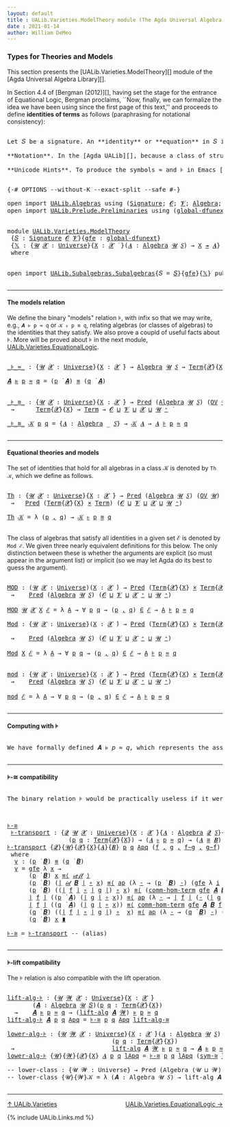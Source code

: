 ```yaml
---
layout: default
title : UALib.Varieties.ModelTheory module (The Agda Universal Algebra Library)
date : 2021-01-14
author: William DeMeo
---
```


### <a id="types-for-theories-and-models">Types for Theories and Models</a>

This section presents the [UALib.Varieties.ModelTheory][] module of the [Agda Universal Algebra Library][].

In Section 4.4 of [Bergman (2012)][], having set the stage for the entrance of Equational Logic, Bergman proclaims,  ``Now, finally, we can formalize the idea we have been using since the first page of this text,'' and proceeds to define **identities of terms** as follows (paraphrasing for notational consistency):

<pre class="Agda">

Let <a class="Bound">𝑆</a> be a signature. An **identity** or **equation** in <a class="Bound">𝑆</a> is an ordered pair of terms, written <a class="Bound">𝑝</a> <a class="Function">≈</a> <a class="Bound">𝑞</a>, from the term algebra <a class="Function">𝑻</a> <a class="Bound">X</a>. If <a class="Bound">𝑨</a> is an <a class="Bound">𝑆</a>-algebra we say that <a class="Bound">𝑨 \textbf{satisfies} <a class="Bound">𝑝 <a class="Function">≈ <a class="Bound">𝑞 if <a class="Bound">𝑝</a> <a class="Function">̇</a> <a class="Bound">𝑨</a> <a class="Datatype">≡</a> <a class="Bound">𝑞</a> <a class="Function">̇</a> <a class="Bound">𝑨</a>. In this situation, we write <a class="Bound">𝑨</a> <a class="Function">⊧</a> <a class="Bound">𝑝</a> <a class="Function">≈</a> <a class="Bound">𝑞</a> and say that <a class="Bound">𝑨</a> **models** the identity <a class="Bound">𝑝</a> <a class="Function">≈</a> <a class="Bound">q</a>. If <a class="Bound">𝒦</a> is a class of algebras, all of the same signature, we write <a class="Bound">𝒦</a> <a class="Function">⊧</a> <a class="Bound">p</a> <a class="Function">≈</a> <a class="Bound">q</a> if, for every <a class="Bound">𝑨</a> <a class="Function">∈</a> <a class="Bound">𝒦</a>, <a class="Bound">𝑨</a> <a class="Function">⊧</a> <a class="Bound">𝑝</a><a class="Function">≈</a> <a class="Bound">𝑞</a>.

**Notation**. In the [Agda UALib][], because a class of structures has a different type than a single structure, we must use a slightly different syntax to avoid overloading the relations <a class="Function">⊧ and <a class="Function">≈. As a reasonable alternative to what we would normally express informally as 𝒦 <a class="Function">⊧ <a class="Bound">𝑝</a> <a class="Function">≈</a> <a class="Bound">𝑞</a>, we have settled on <a class="Bound">𝒦</a> <a class="Function">⊧</a> <a class="Bound">p</a> <a class="Function">≋</a> <a class="Bound">q</a> to denote this relation.  To reiterate, if <a class="Bound">𝒦</a> is a class of <a class="Bound">𝑆</a>-algebras, we write <a class="Bound">𝒦</a> <a class="Function">⊧</a> <a class="Bound">𝑝</a> <a class="Function">≋</a> <a class="Bound">𝑞</a> if every <a class="Bound">𝑨</a> <a class="Function">∈</a> <a class="Bound">𝒦</a> satisfies <a class="Bound">𝑨</a> <a class="Function">⊧</a> <a class="Bound">𝑝</a> <a class="Function">≈</a> <a class="Bound">𝑞</a>.

**Unicode Hints**. To produce the symbols <a class="Function">≈</a> and <a class="Function">⊧</a> in Emacs [agda2-mode][], type `\~~` and `\models (resp.). The symbol <a class="Function">≋</a> is produced in Emacs with `\~~~`.
</pre>

<!--

In his treatment of Birhoff's HSP theorem, Cliff Bergman (at the start of Section 4.4 of [Bergman (2012)][]) proclaims, "Now, finally, we can formalize the idea we have been using since the first page of this text." He then proceeds to define **identities of terms** as follows (paraphrasing for notational consistency):

  Let 𝑆 be a signature. An **identity** or **equation** in 𝑆 is an ordered pair of terms, written 𝑝 ≈ 𝑞, from the
  term algebra `𝑻 X`. If 𝑨 is an 𝑆-algebra we say that 𝑨 **satisfies** 𝑝 ≈ 𝑞 if `𝑝 ̇ 𝑨  ≡  𝑞 ̇ 𝑨`. In this
  situation, we write `𝑨 ⊧ 𝑝 ≈ 𝑞` and say that 𝑨 **models** the identity `𝑝 ≈ q`.

If 𝒦 is a class of structures, all of the same signature, it is standard to write `𝒦 ⊧ p ≈ q` just in case all structures in the class 𝒦 model the identity p ≈ q. However, because a class of structures has a different type than a single structure, we will need to use a different notation, and we settle for `𝒦 ⊧ p ≋ q` to denote this concept.

Thus, if 𝒦 is a class of 𝑆-algebras, we write `𝒦 ⊧ 𝑝 ≋ 𝑞` if for every `𝑨 ∈ 𝒦` we have `𝑨 ⊧ 𝑝 ≈ 𝑞`.

 Finally, if ℰ is a set of equations, we write 𝒦 ⊧ ℰ if every member of 𝒦 satisfies every member of ℰ.

In this module we formalize these notions by defining types that represent them. Before we attempt to do that, however, let us say a bit more precisely what the definition of `𝑨 ⊧ 𝑝 ≈ 𝑞` entails. When we write `𝑨 ⊧ 𝑝 ≈ 𝑞` and say that the identity `p ≈ q` is satisfied in 𝑨, we mean that for each assignment function `𝒂 : X → ∣ 𝑨 ∣`, assigning values in the domain of 𝑨 to the variable symbols in `X`, we have `(𝑝 ̇ 𝑨) 𝒂 ≡ (𝑞 ̇ 𝑨) 𝒂`.

**Notation**. To produce the symbols ≈ and ⊧ in Emacs `agda2-mode`, type `\~~` and `\models` (resp.). As mentioned, to denote "𝒦 models 𝑝 ≈ 𝑞" we will use 𝒦 ⊧ 𝑝 ≋ 𝑞 instead of the more standard 𝒦 ⊧ 𝑝 ≈ 𝑞 because we distinguish it from 𝑨 ⊧ 𝑝 ≈ 𝑞 in our Agda implementation. The symbol ≋ is produced in Emacs `agda2-mode` with `\~~~`. -->

<pre class="Agda">

<a id="5209" class="Symbol">{-#</a> <a id="5213" class="Keyword">OPTIONS</a> <a id="5221" class="Pragma">--without-K</a> <a id="5233" class="Pragma">--exact-split</a> <a id="5247" class="Pragma">--safe</a> <a id="5254" class="Symbol">#-}</a>

<a id="5259" class="Keyword">open</a> <a id="5264" class="Keyword">import</a> <a id="5271" href="UALib.Algebras.html" class="Module">UALib.Algebras</a> <a id="5286" class="Keyword">using</a> <a id="5292" class="Symbol">(</a><a id="5293" href="UALib.Algebras.Signatures.html#1452" class="Function">Signature</a><a id="5302" class="Symbol">;</a> <a id="5304" href="universes.html#613" class="Generalizable">𝓞</a><a id="5305" class="Symbol">;</a> <a id="5307" href="universes.html#617" class="Generalizable">𝓥</a><a id="5308" class="Symbol">;</a> <a id="5310" href="UALib.Algebras.Algebras.html#811" class="Function">Algebra</a><a id="5317" class="Symbol">;</a> <a id="5319" href="UALib.Algebras.Algebras.html#3925" class="Function Operator">_↠_</a><a id="5322" class="Symbol">)</a>
<a id="5324" class="Keyword">open</a> <a id="5329" class="Keyword">import</a> <a id="5336" href="UALib.Prelude.Preliminaries.html" class="Module">UALib.Prelude.Preliminaries</a> <a id="5364" class="Keyword">using</a> <a id="5370" class="Symbol">(</a><a id="5371" href="MGS-Subsingleton-Theorems.html#3468" class="Function">global-dfunext</a><a id="5385" class="Symbol">;</a> <a id="5387" href="universes.html#551" class="Postulate">Universe</a><a id="5395" class="Symbol">;</a> <a id="5397" href="universes.html#758" class="Function Operator">_̇</a><a id="5399" class="Symbol">)</a>


<a id="5403" class="Keyword">module</a> <a id="5410" href="UALib.Varieties.ModelTheory.html" class="Module">UALib.Varieties.ModelTheory</a>
 <a id="5439" class="Symbol">{</a><a id="5440" href="UALib.Varieties.ModelTheory.html#5440" class="Bound">𝑆</a> <a id="5442" class="Symbol">:</a> <a id="5444" href="UALib.Algebras.Signatures.html#1452" class="Function">Signature</a> <a id="5454" href="universes.html#613" class="Generalizable">𝓞</a> <a id="5456" href="universes.html#617" class="Generalizable">𝓥</a><a id="5457" class="Symbol">}{</a><a id="5459" href="UALib.Varieties.ModelTheory.html#5459" class="Bound">gfe</a> <a id="5463" class="Symbol">:</a> <a id="5465" href="MGS-Subsingleton-Theorems.html#3468" class="Function">global-dfunext</a><a id="5479" class="Symbol">}</a>
 <a id="5482" class="Symbol">{</a><a id="5483" href="UALib.Varieties.ModelTheory.html#5483" class="Bound">𝕏</a> <a id="5485" class="Symbol">:</a> <a id="5487" class="Symbol">{</a><a id="5488" href="UALib.Varieties.ModelTheory.html#5488" class="Bound">𝓤</a> <a id="5490" href="UALib.Varieties.ModelTheory.html#5490" class="Bound">𝓧</a> <a id="5492" class="Symbol">:</a> <a id="5494" href="universes.html#551" class="Postulate">Universe</a><a id="5502" class="Symbol">}{</a><a id="5504" href="UALib.Varieties.ModelTheory.html#5504" class="Bound">X</a> <a id="5506" class="Symbol">:</a> <a id="5508" href="UALib.Varieties.ModelTheory.html#5490" class="Bound">𝓧</a> <a id="5510" href="universes.html#758" class="Function Operator">̇</a> <a id="5512" class="Symbol">}(</a><a id="5514" href="UALib.Varieties.ModelTheory.html#5514" class="Bound">𝑨</a> <a id="5516" class="Symbol">:</a> <a id="5518" href="UALib.Algebras.Algebras.html#811" class="Function">Algebra</a> <a id="5526" href="UALib.Varieties.ModelTheory.html#5488" class="Bound">𝓤</a> <a id="5528" href="UALib.Varieties.ModelTheory.html#5440" class="Bound">𝑆</a><a id="5529" class="Symbol">)</a> <a id="5531" class="Symbol">→</a> <a id="5533" href="UALib.Varieties.ModelTheory.html#5504" class="Bound">X</a> <a id="5535" href="UALib.Algebras.Algebras.html#3925" class="Function Operator">↠</a> <a id="5537" href="UALib.Varieties.ModelTheory.html#5514" class="Bound">𝑨</a><a id="5538" class="Symbol">}</a>
 <a id="5541" class="Keyword">where</a>


<a id="5549" class="Keyword">open</a> <a id="5554" class="Keyword">import</a> <a id="5561" href="UALib.Subalgebras.Subalgebras.html" class="Module">UALib.Subalgebras.Subalgebras</a><a id="5590" class="Symbol">{</a><a id="5591" class="Argument">𝑆</a> <a id="5593" class="Symbol">=</a> <a id="5595" href="UALib.Varieties.ModelTheory.html#5440" class="Bound">𝑆</a><a id="5596" class="Symbol">}{</a><a id="5598" href="UALib.Varieties.ModelTheory.html#5459" class="Bound">gfe</a><a id="5601" class="Symbol">}{</a><a id="5603" href="UALib.Varieties.ModelTheory.html#5483" class="Bound">𝕏</a><a id="5604" class="Symbol">}</a> <a id="5606" class="Keyword">public</a>

</pre>

---------------------------------------

#### <a id="the-models-relation">The models relation</a>

We define the binary "models" relation ⊧, with infix so that we may write, e.g., `𝑨 ⊧ p ≈ q` or `𝒦 ⊧ p ≋ q`, relating algebras (or classes of algebras) to the identities that they satisfy. We also prove a coupld of useful facts about ⊧.  More will be proved about ⊧ in the next module, [UALib.Varieties.EquationalLogic](UALib.Varieties.EquationalLogic.html).

<pre class="Agda">

<a id="_⊧_≈_"></a><a id="6099" href="UALib.Varieties.ModelTheory.html#6099" class="Function Operator">_⊧_≈_</a> <a id="6105" class="Symbol">:</a> <a id="6107" class="Symbol">{</a><a id="6108" href="UALib.Varieties.ModelTheory.html#6108" class="Bound">𝓤</a> <a id="6110" href="UALib.Varieties.ModelTheory.html#6110" class="Bound">𝓧</a> <a id="6112" class="Symbol">:</a> <a id="6114" href="universes.html#551" class="Postulate">Universe</a><a id="6122" class="Symbol">}{</a><a id="6124" href="UALib.Varieties.ModelTheory.html#6124" class="Bound">X</a> <a id="6126" class="Symbol">:</a> <a id="6128" href="UALib.Varieties.ModelTheory.html#6110" class="Bound">𝓧</a> <a id="6130" href="universes.html#758" class="Function Operator">̇</a><a id="6131" class="Symbol">}</a> <a id="6133" class="Symbol">→</a> <a id="6135" href="UALib.Algebras.Algebras.html#811" class="Function">Algebra</a> <a id="6143" href="UALib.Varieties.ModelTheory.html#6108" class="Bound">𝓤</a> <a id="6145" href="UALib.Varieties.ModelTheory.html#5440" class="Bound">𝑆</a> <a id="6147" class="Symbol">→</a> <a id="6149" href="UALib.Terms.Basic.html#1041" class="Datatype">Term</a><a id="6153" class="Symbol">{</a><a id="6154" href="UALib.Varieties.ModelTheory.html#6110" class="Bound">𝓧</a><a id="6155" class="Symbol">}{</a><a id="6157" href="UALib.Varieties.ModelTheory.html#6124" class="Bound">X</a><a id="6158" class="Symbol">}</a> <a id="6160" class="Symbol">→</a> <a id="6162" href="UALib.Terms.Basic.html#1041" class="Datatype">Term</a> <a id="6167" class="Symbol">→</a> <a id="6169" href="UALib.Varieties.ModelTheory.html#6108" class="Bound">𝓤</a> <a id="6171" href="Agda.Primitive.html#636" class="Function Operator">⊔</a> <a id="6173" href="UALib.Varieties.ModelTheory.html#6110" class="Bound">𝓧</a> <a id="6175" href="universes.html#758" class="Function Operator">̇</a>

<a id="6178" href="UALib.Varieties.ModelTheory.html#6178" class="Bound">𝑨</a> <a id="6180" href="UALib.Varieties.ModelTheory.html#6099" class="Function Operator">⊧</a> <a id="6182" href="UALib.Varieties.ModelTheory.html#6182" class="Bound">p</a> <a id="6184" href="UALib.Varieties.ModelTheory.html#6099" class="Function Operator">≈</a> <a id="6186" href="UALib.Varieties.ModelTheory.html#6186" class="Bound">q</a> <a id="6188" class="Symbol">=</a> <a id="6190" class="Symbol">(</a><a id="6191" href="UALib.Varieties.ModelTheory.html#6182" class="Bound">p</a> <a id="6193" href="UALib.Terms.Operations.html#1383" class="Function Operator">̇</a> <a id="6195" href="UALib.Varieties.ModelTheory.html#6178" class="Bound">𝑨</a><a id="6196" class="Symbol">)</a> <a id="6198" href="UALib.Prelude.Preliminaries.html#5654" class="Datatype Operator">≡</a> <a id="6200" class="Symbol">(</a><a id="6201" href="UALib.Varieties.ModelTheory.html#6186" class="Bound">q</a> <a id="6203" href="UALib.Terms.Operations.html#1383" class="Function Operator">̇</a> <a id="6205" href="UALib.Varieties.ModelTheory.html#6178" class="Bound">𝑨</a><a id="6206" class="Symbol">)</a>


<a id="_⊧_≋_"></a><a id="6210" href="UALib.Varieties.ModelTheory.html#6210" class="Function Operator">_⊧_≋_</a> <a id="6216" class="Symbol">:</a> <a id="6218" class="Symbol">{</a><a id="6219" href="UALib.Varieties.ModelTheory.html#6219" class="Bound">𝓤</a> <a id="6221" href="UALib.Varieties.ModelTheory.html#6221" class="Bound">𝓧</a> <a id="6223" class="Symbol">:</a> <a id="6225" href="universes.html#551" class="Postulate">Universe</a><a id="6233" class="Symbol">}{</a><a id="6235" href="UALib.Varieties.ModelTheory.html#6235" class="Bound">X</a> <a id="6237" class="Symbol">:</a> <a id="6239" href="UALib.Varieties.ModelTheory.html#6221" class="Bound">𝓧</a> <a id="6241" href="universes.html#758" class="Function Operator">̇</a><a id="6242" class="Symbol">}</a> <a id="6244" class="Symbol">→</a> <a id="6246" href="UALib.Relations.Unary.html#1066" class="Function">Pred</a> <a id="6251" class="Symbol">(</a><a id="6252" href="UALib.Algebras.Algebras.html#811" class="Function">Algebra</a> <a id="6260" href="UALib.Varieties.ModelTheory.html#6219" class="Bound">𝓤</a> <a id="6262" href="UALib.Varieties.ModelTheory.html#5440" class="Bound">𝑆</a><a id="6263" class="Symbol">)</a> <a id="6265" class="Symbol">(</a><a id="6266" href="UALib.Subalgebras.Subalgebras.html#2273" class="Function">OV</a> <a id="6269" href="UALib.Varieties.ModelTheory.html#6219" class="Bound">𝓤</a><a id="6270" class="Symbol">)</a>
 <a id="6273" class="Symbol">→</a>      <a id="6280" href="UALib.Terms.Basic.html#1041" class="Datatype">Term</a><a id="6284" class="Symbol">{</a><a id="6285" href="UALib.Varieties.ModelTheory.html#6221" class="Bound">𝓧</a><a id="6286" class="Symbol">}{</a><a id="6288" href="UALib.Varieties.ModelTheory.html#6235" class="Bound">X</a><a id="6289" class="Symbol">}</a> <a id="6291" class="Symbol">→</a> <a id="6293" href="UALib.Terms.Basic.html#1041" class="Datatype">Term</a> <a id="6298" class="Symbol">→</a> <a id="6300" href="UALib.Varieties.ModelTheory.html#5454" class="Bound">𝓞</a> <a id="6302" href="Agda.Primitive.html#636" class="Function Operator">⊔</a> <a id="6304" href="UALib.Varieties.ModelTheory.html#5456" class="Bound">𝓥</a> <a id="6306" href="Agda.Primitive.html#636" class="Function Operator">⊔</a> <a id="6308" href="UALib.Varieties.ModelTheory.html#6221" class="Bound">𝓧</a> <a id="6310" href="Agda.Primitive.html#636" class="Function Operator">⊔</a> <a id="6312" href="UALib.Varieties.ModelTheory.html#6219" class="Bound">𝓤</a> <a id="6314" href="universes.html#527" class="Function Operator">⁺</a> <a id="6316" href="universes.html#758" class="Function Operator">̇</a>

<a id="6319" href="UALib.Varieties.ModelTheory.html#6210" class="Function Operator">_⊧_≋_</a> <a id="6325" href="UALib.Varieties.ModelTheory.html#6325" class="Bound">𝒦</a> <a id="6327" href="UALib.Varieties.ModelTheory.html#6327" class="Bound">p</a> <a id="6329" href="UALib.Varieties.ModelTheory.html#6329" class="Bound">q</a> <a id="6331" class="Symbol">=</a> <a id="6333" class="Symbol">{</a><a id="6334" href="UALib.Varieties.ModelTheory.html#6334" class="Bound">𝑨</a> <a id="6336" class="Symbol">:</a> <a id="6338" href="UALib.Algebras.Algebras.html#811" class="Function">Algebra</a> <a id="6346" class="Symbol">_</a> <a id="6348" href="UALib.Varieties.ModelTheory.html#5440" class="Bound">𝑆</a><a id="6349" class="Symbol">}</a> <a id="6351" class="Symbol">→</a> <a id="6353" href="UALib.Varieties.ModelTheory.html#6325" class="Bound">𝒦</a> <a id="6355" href="UALib.Varieties.ModelTheory.html#6334" class="Bound">𝑨</a> <a id="6357" class="Symbol">→</a> <a id="6359" href="UALib.Varieties.ModelTheory.html#6334" class="Bound">𝑨</a> <a id="6361" href="UALib.Varieties.ModelTheory.html#6099" class="Function Operator">⊧</a> <a id="6363" href="UALib.Varieties.ModelTheory.html#6327" class="Bound">p</a> <a id="6365" href="UALib.Varieties.ModelTheory.html#6099" class="Function Operator">≈</a> <a id="6367" href="UALib.Varieties.ModelTheory.html#6329" class="Bound">q</a>

</pre>

-------------------------------------------

#### <a id="equational-theories-and-classes">Equational theories and models</a>

The set of identities that hold for all algebras in a class 𝒦 is denoted by `Th 𝒦`, which we define as follows.

<pre class="Agda">

<a id="Th"></a><a id="6635" href="UALib.Varieties.ModelTheory.html#6635" class="Function">Th</a> <a id="6638" class="Symbol">:</a> <a id="6640" class="Symbol">{</a><a id="6641" href="UALib.Varieties.ModelTheory.html#6641" class="Bound">𝓤</a> <a id="6643" href="UALib.Varieties.ModelTheory.html#6643" class="Bound">𝓧</a> <a id="6645" class="Symbol">:</a> <a id="6647" href="universes.html#551" class="Postulate">Universe</a><a id="6655" class="Symbol">}{</a><a id="6657" href="UALib.Varieties.ModelTheory.html#6657" class="Bound">X</a> <a id="6659" class="Symbol">:</a> <a id="6661" href="UALib.Varieties.ModelTheory.html#6643" class="Bound">𝓧</a> <a id="6663" href="universes.html#758" class="Function Operator">̇</a><a id="6664" class="Symbol">}</a> <a id="6666" class="Symbol">→</a> <a id="6668" href="UALib.Relations.Unary.html#1066" class="Function">Pred</a> <a id="6673" class="Symbol">(</a><a id="6674" href="UALib.Algebras.Algebras.html#811" class="Function">Algebra</a> <a id="6682" href="UALib.Varieties.ModelTheory.html#6641" class="Bound">𝓤</a> <a id="6684" href="UALib.Varieties.ModelTheory.html#5440" class="Bound">𝑆</a><a id="6685" class="Symbol">)</a> <a id="6687" class="Symbol">(</a><a id="6688" href="UALib.Subalgebras.Subalgebras.html#2273" class="Function">OV</a> <a id="6691" href="UALib.Varieties.ModelTheory.html#6641" class="Bound">𝓤</a><a id="6692" class="Symbol">)</a>
 <a id="6695" class="Symbol">→</a>   <a id="6699" href="UALib.Relations.Unary.html#1066" class="Function">Pred</a> <a id="6704" class="Symbol">(</a><a id="6705" href="UALib.Terms.Basic.html#1041" class="Datatype">Term</a><a id="6709" class="Symbol">{</a><a id="6710" href="UALib.Varieties.ModelTheory.html#6643" class="Bound">𝓧</a><a id="6711" class="Symbol">}{</a><a id="6713" href="UALib.Varieties.ModelTheory.html#6657" class="Bound">X</a><a id="6714" class="Symbol">}</a> <a id="6716" href="MGS-MLTT.html#3515" class="Function Operator">×</a> <a id="6718" href="UALib.Terms.Basic.html#1041" class="Datatype">Term</a><a id="6722" class="Symbol">)</a> <a id="6724" class="Symbol">(</a><a id="6725" href="UALib.Varieties.ModelTheory.html#5454" class="Bound">𝓞</a> <a id="6727" href="Agda.Primitive.html#636" class="Function Operator">⊔</a> <a id="6729" href="UALib.Varieties.ModelTheory.html#5456" class="Bound">𝓥</a> <a id="6731" href="Agda.Primitive.html#636" class="Function Operator">⊔</a> <a id="6733" href="UALib.Varieties.ModelTheory.html#6643" class="Bound">𝓧</a> <a id="6735" href="Agda.Primitive.html#636" class="Function Operator">⊔</a> <a id="6737" href="UALib.Varieties.ModelTheory.html#6641" class="Bound">𝓤</a> <a id="6739" href="universes.html#527" class="Function Operator">⁺</a><a id="6740" class="Symbol">)</a>

<a id="6743" href="UALib.Varieties.ModelTheory.html#6635" class="Function">Th</a> <a id="6746" href="UALib.Varieties.ModelTheory.html#6746" class="Bound">𝒦</a> <a id="6748" class="Symbol">=</a> <a id="6750" class="Symbol">λ</a> <a id="6752" class="Symbol">(</a><a id="6753" href="UALib.Varieties.ModelTheory.html#6753" class="Bound">p</a> <a id="6755" href="UALib.Prelude.Preliminaries.html#5763" class="InductiveConstructor Operator">,</a> <a id="6757" href="UALib.Varieties.ModelTheory.html#6757" class="Bound">q</a><a id="6758" class="Symbol">)</a> <a id="6760" class="Symbol">→</a> <a id="6762" href="UALib.Varieties.ModelTheory.html#6746" class="Bound">𝒦</a> <a id="6764" href="UALib.Varieties.ModelTheory.html#6210" class="Function Operator">⊧</a> <a id="6766" href="UALib.Varieties.ModelTheory.html#6753" class="Bound">p</a> <a id="6768" href="UALib.Varieties.ModelTheory.html#6210" class="Function Operator">≋</a> <a id="6770" href="UALib.Varieties.ModelTheory.html#6757" class="Bound">q</a>

</pre>

The class of algebras that satisfy all identities in a given set ℰ is denoted by `Mod ℰ`.  We given three nearly equivalent definitions for this below.  The only distinction between these is whether the arguments are explicit (so must appear in the argument list) or implicit (so we may let Agda do its best to guess the argument).

<pre class="Agda">

<a id="MOD"></a><a id="7132" href="UALib.Varieties.ModelTheory.html#7132" class="Function">MOD</a> <a id="7136" class="Symbol">:</a> <a id="7138" class="Symbol">(</a><a id="7139" href="UALib.Varieties.ModelTheory.html#7139" class="Bound">𝓤</a> <a id="7141" href="UALib.Varieties.ModelTheory.html#7141" class="Bound">𝓧</a> <a id="7143" class="Symbol">:</a> <a id="7145" href="universes.html#551" class="Postulate">Universe</a><a id="7153" class="Symbol">)(</a><a id="7155" href="UALib.Varieties.ModelTheory.html#7155" class="Bound">X</a> <a id="7157" class="Symbol">:</a> <a id="7159" href="UALib.Varieties.ModelTheory.html#7141" class="Bound">𝓧</a> <a id="7161" href="universes.html#758" class="Function Operator">̇</a><a id="7162" class="Symbol">)</a> <a id="7164" class="Symbol">→</a> <a id="7166" href="UALib.Relations.Unary.html#1066" class="Function">Pred</a> <a id="7171" class="Symbol">(</a><a id="7172" href="UALib.Terms.Basic.html#1041" class="Datatype">Term</a><a id="7176" class="Symbol">{</a><a id="7177" href="UALib.Varieties.ModelTheory.html#7141" class="Bound">𝓧</a><a id="7178" class="Symbol">}{</a><a id="7180" href="UALib.Varieties.ModelTheory.html#7155" class="Bound">X</a><a id="7181" class="Symbol">}</a> <a id="7183" href="MGS-MLTT.html#3515" class="Function Operator">×</a> <a id="7185" href="UALib.Terms.Basic.html#1041" class="Datatype">Term</a><a id="7189" class="Symbol">{</a><a id="7190" href="UALib.Varieties.ModelTheory.html#7141" class="Bound">𝓧</a><a id="7191" class="Symbol">}{</a><a id="7193" href="UALib.Varieties.ModelTheory.html#7155" class="Bound">X</a><a id="7194" class="Symbol">})</a> <a id="7197" class="Symbol">(</a><a id="7198" href="UALib.Varieties.ModelTheory.html#5454" class="Bound">𝓞</a> <a id="7200" href="Agda.Primitive.html#636" class="Function Operator">⊔</a> <a id="7202" href="UALib.Varieties.ModelTheory.html#5456" class="Bound">𝓥</a> <a id="7204" href="Agda.Primitive.html#636" class="Function Operator">⊔</a> <a id="7206" href="UALib.Varieties.ModelTheory.html#7141" class="Bound">𝓧</a> <a id="7208" href="Agda.Primitive.html#636" class="Function Operator">⊔</a> <a id="7210" href="UALib.Varieties.ModelTheory.html#7139" class="Bound">𝓤</a> <a id="7212" href="universes.html#527" class="Function Operator">⁺</a><a id="7213" class="Symbol">)</a>
 <a id="7216" class="Symbol">→</a>    <a id="7221" href="UALib.Relations.Unary.html#1066" class="Function">Pred</a> <a id="7226" class="Symbol">(</a><a id="7227" href="UALib.Algebras.Algebras.html#811" class="Function">Algebra</a> <a id="7235" href="UALib.Varieties.ModelTheory.html#7139" class="Bound">𝓤</a> <a id="7237" href="UALib.Varieties.ModelTheory.html#5440" class="Bound">𝑆</a><a id="7238" class="Symbol">)</a> <a id="7240" class="Symbol">(</a><a id="7241" href="UALib.Varieties.ModelTheory.html#5454" class="Bound">𝓞</a> <a id="7243" href="Agda.Primitive.html#636" class="Function Operator">⊔</a> <a id="7245" href="UALib.Varieties.ModelTheory.html#5456" class="Bound">𝓥</a> <a id="7247" href="Agda.Primitive.html#636" class="Function Operator">⊔</a> <a id="7249" href="UALib.Varieties.ModelTheory.html#7141" class="Bound">𝓧</a> <a id="7251" href="universes.html#527" class="Function Operator">⁺</a> <a id="7253" href="Agda.Primitive.html#636" class="Function Operator">⊔</a> <a id="7255" href="UALib.Varieties.ModelTheory.html#7139" class="Bound">𝓤</a> <a id="7257" href="universes.html#527" class="Function Operator">⁺</a><a id="7258" class="Symbol">)</a>

<a id="7261" href="UALib.Varieties.ModelTheory.html#7132" class="Function">MOD</a> <a id="7265" href="UALib.Varieties.ModelTheory.html#7265" class="Bound">𝓤</a> <a id="7267" href="UALib.Varieties.ModelTheory.html#7267" class="Bound">𝓧</a> <a id="7269" href="UALib.Varieties.ModelTheory.html#7269" class="Bound">X</a> <a id="7271" href="UALib.Varieties.ModelTheory.html#7271" class="Bound">ℰ</a> <a id="7273" class="Symbol">=</a> <a id="7275" class="Symbol">λ</a> <a id="7277" href="UALib.Varieties.ModelTheory.html#7277" class="Bound">A</a> <a id="7279" class="Symbol">→</a> <a id="7281" class="Symbol">∀</a> <a id="7283" href="UALib.Varieties.ModelTheory.html#7283" class="Bound">p</a> <a id="7285" href="UALib.Varieties.ModelTheory.html#7285" class="Bound">q</a> <a id="7287" class="Symbol">→</a> <a id="7289" class="Symbol">(</a><a id="7290" href="UALib.Varieties.ModelTheory.html#7283" class="Bound">p</a> <a id="7292" href="UALib.Prelude.Preliminaries.html#5763" class="InductiveConstructor Operator">,</a> <a id="7294" href="UALib.Varieties.ModelTheory.html#7285" class="Bound">q</a><a id="7295" class="Symbol">)</a> <a id="7297" href="UALib.Relations.Unary.html#2667" class="Function Operator">∈</a> <a id="7299" href="UALib.Varieties.ModelTheory.html#7271" class="Bound">ℰ</a> <a id="7301" class="Symbol">→</a> <a id="7303" href="UALib.Varieties.ModelTheory.html#7277" class="Bound">A</a> <a id="7305" href="UALib.Varieties.ModelTheory.html#6099" class="Function Operator">⊧</a> <a id="7307" href="UALib.Varieties.ModelTheory.html#7283" class="Bound">p</a> <a id="7309" href="UALib.Varieties.ModelTheory.html#6099" class="Function Operator">≈</a> <a id="7311" href="UALib.Varieties.ModelTheory.html#7285" class="Bound">q</a>

<a id="Mod"></a><a id="7314" href="UALib.Varieties.ModelTheory.html#7314" class="Function">Mod</a> <a id="7318" class="Symbol">:</a> <a id="7320" class="Symbol">{</a><a id="7321" href="UALib.Varieties.ModelTheory.html#7321" class="Bound">𝓤</a> <a id="7323" href="UALib.Varieties.ModelTheory.html#7323" class="Bound">𝓧</a> <a id="7325" class="Symbol">:</a> <a id="7327" href="universes.html#551" class="Postulate">Universe</a><a id="7335" class="Symbol">}(</a><a id="7337" href="UALib.Varieties.ModelTheory.html#7337" class="Bound">X</a> <a id="7339" class="Symbol">:</a> <a id="7341" href="UALib.Varieties.ModelTheory.html#7323" class="Bound">𝓧</a> <a id="7343" href="universes.html#758" class="Function Operator">̇</a><a id="7344" class="Symbol">)</a> <a id="7346" class="Symbol">→</a> <a id="7348" href="UALib.Relations.Unary.html#1066" class="Function">Pred</a> <a id="7353" class="Symbol">(</a><a id="7354" href="UALib.Terms.Basic.html#1041" class="Datatype">Term</a><a id="7358" class="Symbol">{</a><a id="7359" href="UALib.Varieties.ModelTheory.html#7323" class="Bound">𝓧</a><a id="7360" class="Symbol">}{</a><a id="7362" href="UALib.Varieties.ModelTheory.html#7337" class="Bound">X</a><a id="7363" class="Symbol">}</a> <a id="7365" href="MGS-MLTT.html#3515" class="Function Operator">×</a> <a id="7367" href="UALib.Terms.Basic.html#1041" class="Datatype">Term</a><a id="7371" class="Symbol">{</a><a id="7372" href="UALib.Varieties.ModelTheory.html#7323" class="Bound">𝓧</a><a id="7373" class="Symbol">}{</a><a id="7375" href="UALib.Varieties.ModelTheory.html#7337" class="Bound">X</a><a id="7376" class="Symbol">})</a> <a id="7379" class="Symbol">(</a><a id="7380" href="UALib.Varieties.ModelTheory.html#5454" class="Bound">𝓞</a> <a id="7382" href="Agda.Primitive.html#636" class="Function Operator">⊔</a> <a id="7384" href="UALib.Varieties.ModelTheory.html#5456" class="Bound">𝓥</a> <a id="7386" href="Agda.Primitive.html#636" class="Function Operator">⊔</a> <a id="7388" href="UALib.Varieties.ModelTheory.html#7323" class="Bound">𝓧</a> <a id="7390" href="Agda.Primitive.html#636" class="Function Operator">⊔</a> <a id="7392" href="UALib.Varieties.ModelTheory.html#7321" class="Bound">𝓤</a> <a id="7394" href="universes.html#527" class="Function Operator">⁺</a><a id="7395" class="Symbol">)</a>

 <a id="7399" class="Symbol">→</a>    <a id="7404" href="UALib.Relations.Unary.html#1066" class="Function">Pred</a> <a id="7409" class="Symbol">(</a><a id="7410" href="UALib.Algebras.Algebras.html#811" class="Function">Algebra</a> <a id="7418" href="UALib.Varieties.ModelTheory.html#7321" class="Bound">𝓤</a> <a id="7420" href="UALib.Varieties.ModelTheory.html#5440" class="Bound">𝑆</a><a id="7421" class="Symbol">)</a> <a id="7423" class="Symbol">(</a><a id="7424" href="UALib.Varieties.ModelTheory.html#5454" class="Bound">𝓞</a> <a id="7426" href="Agda.Primitive.html#636" class="Function Operator">⊔</a> <a id="7428" href="UALib.Varieties.ModelTheory.html#5456" class="Bound">𝓥</a> <a id="7430" href="Agda.Primitive.html#636" class="Function Operator">⊔</a> <a id="7432" href="UALib.Varieties.ModelTheory.html#7323" class="Bound">𝓧</a> <a id="7434" href="universes.html#527" class="Function Operator">⁺</a> <a id="7436" href="Agda.Primitive.html#636" class="Function Operator">⊔</a> <a id="7438" href="UALib.Varieties.ModelTheory.html#7321" class="Bound">𝓤</a> <a id="7440" href="universes.html#527" class="Function Operator">⁺</a><a id="7441" class="Symbol">)</a>

<a id="7444" href="UALib.Varieties.ModelTheory.html#7314" class="Function">Mod</a> <a id="7448" href="UALib.Varieties.ModelTheory.html#7448" class="Bound">X</a> <a id="7450" href="UALib.Varieties.ModelTheory.html#7450" class="Bound">ℰ</a> <a id="7452" class="Symbol">=</a> <a id="7454" class="Symbol">λ</a> <a id="7456" href="UALib.Varieties.ModelTheory.html#7456" class="Bound">A</a> <a id="7458" class="Symbol">→</a> <a id="7460" class="Symbol">∀</a> <a id="7462" href="UALib.Varieties.ModelTheory.html#7462" class="Bound">p</a> <a id="7464" href="UALib.Varieties.ModelTheory.html#7464" class="Bound">q</a> <a id="7466" class="Symbol">→</a> <a id="7468" class="Symbol">(</a><a id="7469" href="UALib.Varieties.ModelTheory.html#7462" class="Bound">p</a> <a id="7471" href="UALib.Prelude.Preliminaries.html#5763" class="InductiveConstructor Operator">,</a> <a id="7473" href="UALib.Varieties.ModelTheory.html#7464" class="Bound">q</a><a id="7474" class="Symbol">)</a> <a id="7476" href="UALib.Relations.Unary.html#2667" class="Function Operator">∈</a> <a id="7478" href="UALib.Varieties.ModelTheory.html#7450" class="Bound">ℰ</a> <a id="7480" class="Symbol">→</a> <a id="7482" href="UALib.Varieties.ModelTheory.html#7456" class="Bound">A</a> <a id="7484" href="UALib.Varieties.ModelTheory.html#6099" class="Function Operator">⊧</a> <a id="7486" href="UALib.Varieties.ModelTheory.html#7462" class="Bound">p</a> <a id="7488" href="UALib.Varieties.ModelTheory.html#6099" class="Function Operator">≈</a> <a id="7490" href="UALib.Varieties.ModelTheory.html#7464" class="Bound">q</a>


<a id="mod"></a><a id="7494" href="UALib.Varieties.ModelTheory.html#7494" class="Function">mod</a> <a id="7498" class="Symbol">:</a> <a id="7500" class="Symbol">{</a><a id="7501" href="UALib.Varieties.ModelTheory.html#7501" class="Bound">𝓤</a> <a id="7503" href="UALib.Varieties.ModelTheory.html#7503" class="Bound">𝓧</a> <a id="7505" class="Symbol">:</a> <a id="7507" href="universes.html#551" class="Postulate">Universe</a><a id="7515" class="Symbol">}{</a><a id="7517" href="UALib.Varieties.ModelTheory.html#7517" class="Bound">X</a> <a id="7519" class="Symbol">:</a> <a id="7521" href="UALib.Varieties.ModelTheory.html#7503" class="Bound">𝓧</a> <a id="7523" href="universes.html#758" class="Function Operator">̇</a><a id="7524" class="Symbol">}</a> <a id="7526" class="Symbol">→</a> <a id="7528" href="UALib.Relations.Unary.html#1066" class="Function">Pred</a> <a id="7533" class="Symbol">(</a><a id="7534" href="UALib.Terms.Basic.html#1041" class="Datatype">Term</a><a id="7538" class="Symbol">{</a><a id="7539" href="UALib.Varieties.ModelTheory.html#7503" class="Bound">𝓧</a><a id="7540" class="Symbol">}{</a><a id="7542" href="UALib.Varieties.ModelTheory.html#7517" class="Bound">X</a><a id="7543" class="Symbol">}</a> <a id="7545" href="MGS-MLTT.html#3515" class="Function Operator">×</a> <a id="7547" href="UALib.Terms.Basic.html#1041" class="Datatype">Term</a><a id="7551" class="Symbol">{</a><a id="7552" href="UALib.Varieties.ModelTheory.html#7503" class="Bound">𝓧</a><a id="7553" class="Symbol">}{</a><a id="7555" href="UALib.Varieties.ModelTheory.html#7517" class="Bound">X</a><a id="7556" class="Symbol">})</a> <a id="7559" class="Symbol">(</a><a id="7560" href="UALib.Varieties.ModelTheory.html#5454" class="Bound">𝓞</a> <a id="7562" href="Agda.Primitive.html#636" class="Function Operator">⊔</a> <a id="7564" href="UALib.Varieties.ModelTheory.html#5456" class="Bound">𝓥</a> <a id="7566" href="Agda.Primitive.html#636" class="Function Operator">⊔</a> <a id="7568" href="UALib.Varieties.ModelTheory.html#7503" class="Bound">𝓧</a> <a id="7570" href="Agda.Primitive.html#636" class="Function Operator">⊔</a> <a id="7572" href="UALib.Varieties.ModelTheory.html#7501" class="Bound">𝓤</a> <a id="7574" href="universes.html#527" class="Function Operator">⁺</a><a id="7575" class="Symbol">)</a>
 <a id="7578" class="Symbol">→</a>    <a id="7583" href="UALib.Relations.Unary.html#1066" class="Function">Pred</a> <a id="7588" class="Symbol">(</a><a id="7589" href="UALib.Algebras.Algebras.html#811" class="Function">Algebra</a> <a id="7597" href="UALib.Varieties.ModelTheory.html#7501" class="Bound">𝓤</a> <a id="7599" href="UALib.Varieties.ModelTheory.html#5440" class="Bound">𝑆</a><a id="7600" class="Symbol">)</a> <a id="7602" class="Symbol">(</a><a id="7603" href="UALib.Varieties.ModelTheory.html#5454" class="Bound">𝓞</a> <a id="7605" href="Agda.Primitive.html#636" class="Function Operator">⊔</a> <a id="7607" href="UALib.Varieties.ModelTheory.html#5456" class="Bound">𝓥</a> <a id="7609" href="Agda.Primitive.html#636" class="Function Operator">⊔</a> <a id="7611" href="UALib.Varieties.ModelTheory.html#7503" class="Bound">𝓧</a> <a id="7613" href="universes.html#527" class="Function Operator">⁺</a> <a id="7615" href="Agda.Primitive.html#636" class="Function Operator">⊔</a> <a id="7617" href="UALib.Varieties.ModelTheory.html#7501" class="Bound">𝓤</a> <a id="7619" href="universes.html#527" class="Function Operator">⁺</a><a id="7620" class="Symbol">)</a>

<a id="7623" href="UALib.Varieties.ModelTheory.html#7494" class="Function">mod</a> <a id="7627" href="UALib.Varieties.ModelTheory.html#7627" class="Bound">ℰ</a> <a id="7629" class="Symbol">=</a> <a id="7631" class="Symbol">λ</a> <a id="7633" href="UALib.Varieties.ModelTheory.html#7633" class="Bound">A</a> <a id="7635" class="Symbol">→</a> <a id="7637" class="Symbol">∀</a> <a id="7639" href="UALib.Varieties.ModelTheory.html#7639" class="Bound">p</a> <a id="7641" href="UALib.Varieties.ModelTheory.html#7641" class="Bound">q</a> <a id="7643" class="Symbol">→</a> <a id="7645" class="Symbol">(</a><a id="7646" href="UALib.Varieties.ModelTheory.html#7639" class="Bound">p</a> <a id="7648" href="UALib.Prelude.Preliminaries.html#5763" class="InductiveConstructor Operator">,</a> <a id="7650" href="UALib.Varieties.ModelTheory.html#7641" class="Bound">q</a><a id="7651" class="Symbol">)</a> <a id="7653" href="UALib.Relations.Unary.html#2667" class="Function Operator">∈</a> <a id="7655" href="UALib.Varieties.ModelTheory.html#7627" class="Bound">ℰ</a> <a id="7657" class="Symbol">→</a> <a id="7659" href="UALib.Varieties.ModelTheory.html#7633" class="Bound">A</a> <a id="7661" href="UALib.Varieties.ModelTheory.html#6099" class="Function Operator">⊧</a> <a id="7663" href="UALib.Varieties.ModelTheory.html#7639" class="Bound">p</a> <a id="7665" href="UALib.Varieties.ModelTheory.html#6099" class="Function Operator">≈</a> <a id="7667" href="UALib.Varieties.ModelTheory.html#7641" class="Bound">q</a>

</pre>

------------------------------------------

#### <a id="computing-with-⊧">Computing with ⊧</a>

<pre class="Agda">

We have formally defined <a class="Bound">𝑨</a> <a class="Function">⊧</a> <a class="Bound">𝑝</a> <a class="Function">≈</a> <a class="Bound">𝑞</a>, which represents the assertion that <a class="Bound">p</a> <a class="Function">≈</a> <a class="Bound">q</a> holds when this identity is interpreted in the algebra <a class="Bound">𝑨</a>; syntactically, <a class="Bound">𝑝</a> <a class="Function">̇</a> <a class="Bound">𝑨</a> <a class="Function">≡</a> <a class="Bound">𝑞</a> <a class="Function">̇</a> <a class="Bound">𝑨</a>.  Hopefully we already grasp the semantic meaning of these strings of symbols, but our understanding is tenuous at best unless we have a handle on their computational meaning, since this tells us how one *uses* the definitions. We emphasize that we interpret the expression <a class="Bound">𝑝</a> <a class="Function">̇</a> <a class="Bound">𝑨</a> <a class="Function">≡</a> <a class="Bound">𝑞</a> <a class="Function">̇</a> <a class="Bound">𝑨</a> as an *extensional equality*, by which we mean that for each *assignment function* <a class="Bound">𝒂</a> <a class="Symbol">:</a> <a class="Bound">X</a> <a class="Symbol">→</a> ∣ <a class="Bound">𝑨</a> ∣---assigning values in the domain of <a class="Bound">𝑨</a> to the variable symbols in <a class="Bound">X</a>---we have (<a class="Bound">𝑝</a> <a class="Function">̇</a> <a class="Bound">𝑨</a>) <a class="Bound">𝒂</a> <a class="Function">≡</a> (<a class="Bound">𝑞</a> <a class="Function">̇</a> <a class="Bound">𝑨</a>) <a class="Bound">𝒂</a>.

</pre>


-------------------------------------

#### <a id="⊧-≅ compatibility">⊧-≅ compatibility</a>

<pre class="Agda">

The binary relation <a class="Function">⊧</a> would be practically useless if it were not an *algebraic invariant* (i.e., invariant under isomorphism), and this fact is proved by showing that a certain term operation identity---namely, <a class="Bound">p</a> <a class="Function">̇</a> <a class="Bound">𝑩</a> <a class="Datatype">≡</a> <a class="Bound">q</a> <a class="Function">̇</a> <a class="Bound">𝑩</a>---holds *extensionally*, in the sense of the paragraph above on [Computing with ⊧](UALib.Varieties.Modeltheory.html#computing-with-⊧).

</pre>

<pre class="Agda">

<a id="⊧-≅"></a><a id="9992" href="UALib.Varieties.ModelTheory.html#9992" class="Function">⊧-≅</a>
 <a id="⊧-transport"></a><a id="9997" href="UALib.Varieties.ModelTheory.html#9997" class="Function">⊧-transport</a> <a id="10009" class="Symbol">:</a> <a id="10011" class="Symbol">{</a><a id="10012" href="UALib.Varieties.ModelTheory.html#10012" class="Bound">𝓠</a> <a id="10014" href="UALib.Varieties.ModelTheory.html#10014" class="Bound">𝓤</a> <a id="10016" href="UALib.Varieties.ModelTheory.html#10016" class="Bound">𝓧</a> <a id="10018" class="Symbol">:</a> <a id="10020" href="universes.html#551" class="Postulate">Universe</a><a id="10028" class="Symbol">}{</a><a id="10030" href="UALib.Varieties.ModelTheory.html#10030" class="Bound">X</a> <a id="10032" class="Symbol">:</a> <a id="10034" href="UALib.Varieties.ModelTheory.html#10016" class="Bound">𝓧</a> <a id="10036" href="universes.html#758" class="Function Operator">̇</a><a id="10037" class="Symbol">}{</a><a id="10039" href="UALib.Varieties.ModelTheory.html#10039" class="Bound">𝑨</a> <a id="10041" class="Symbol">:</a> <a id="10043" href="UALib.Algebras.Algebras.html#811" class="Function">Algebra</a> <a id="10051" href="UALib.Varieties.ModelTheory.html#10012" class="Bound">𝓠</a> <a id="10053" href="UALib.Varieties.ModelTheory.html#5440" class="Bound">𝑆</a><a id="10054" class="Symbol">}{</a><a id="10056" href="UALib.Varieties.ModelTheory.html#10056" class="Bound">𝑩</a> <a id="10058" class="Symbol">:</a> <a id="10060" href="UALib.Algebras.Algebras.html#811" class="Function">Algebra</a> <a id="10068" href="UALib.Varieties.ModelTheory.html#10014" class="Bound">𝓤</a> <a id="10070" href="UALib.Varieties.ModelTheory.html#5440" class="Bound">𝑆</a><a id="10071" class="Symbol">}</a>
                 <a id="10090" class="Symbol">(</a><a id="10091" href="UALib.Varieties.ModelTheory.html#10091" class="Bound">p</a> <a id="10093" href="UALib.Varieties.ModelTheory.html#10093" class="Bound">q</a> <a id="10095" class="Symbol">:</a> <a id="10097" href="UALib.Terms.Basic.html#1041" class="Datatype">Term</a><a id="10101" class="Symbol">{</a><a id="10102" href="UALib.Varieties.ModelTheory.html#10016" class="Bound">𝓧</a><a id="10103" class="Symbol">}{</a><a id="10105" href="UALib.Varieties.ModelTheory.html#10030" class="Bound">X</a><a id="10106" class="Symbol">})</a> <a id="10109" class="Symbol">→</a> <a id="10111" class="Symbol">(</a><a id="10112" href="UALib.Varieties.ModelTheory.html#10039" class="Bound">𝑨</a> <a id="10114" href="UALib.Varieties.ModelTheory.html#6099" class="Function Operator">⊧</a> <a id="10116" href="UALib.Varieties.ModelTheory.html#10091" class="Bound">p</a> <a id="10118" href="UALib.Varieties.ModelTheory.html#6099" class="Function Operator">≈</a> <a id="10120" href="UALib.Varieties.ModelTheory.html#10093" class="Bound">q</a><a id="10121" class="Symbol">)</a> <a id="10123" class="Symbol">→</a> <a id="10125" class="Symbol">(</a><a id="10126" href="UALib.Varieties.ModelTheory.html#10039" class="Bound">𝑨</a> <a id="10128" href="UALib.Homomorphisms.Isomorphisms.html#861" class="Function Operator">≅</a> <a id="10130" href="UALib.Varieties.ModelTheory.html#10056" class="Bound">𝑩</a><a id="10131" class="Symbol">)</a> <a id="10133" class="Symbol">→</a> <a id="10135" href="UALib.Varieties.ModelTheory.html#10056" class="Bound">𝑩</a> <a id="10137" href="UALib.Varieties.ModelTheory.html#6099" class="Function Operator">⊧</a> <a id="10139" href="UALib.Varieties.ModelTheory.html#10091" class="Bound">p</a> <a id="10141" href="UALib.Varieties.ModelTheory.html#6099" class="Function Operator">≈</a> <a id="10143" href="UALib.Varieties.ModelTheory.html#10093" class="Bound">q</a>
<a id="10145" href="UALib.Varieties.ModelTheory.html#9997" class="Function">⊧-transport</a> <a id="10157" class="Symbol">{</a><a id="10158" href="UALib.Varieties.ModelTheory.html#10158" class="Bound">𝓠</a><a id="10159" class="Symbol">}{</a><a id="10161" href="UALib.Varieties.ModelTheory.html#10161" class="Bound">𝓤</a><a id="10162" class="Symbol">}{</a><a id="10164" href="UALib.Varieties.ModelTheory.html#10164" class="Bound">𝓧</a><a id="10165" class="Symbol">}{</a><a id="10167" href="UALib.Varieties.ModelTheory.html#10167" class="Bound">X</a><a id="10168" class="Symbol">}{</a><a id="10170" href="UALib.Varieties.ModelTheory.html#10170" class="Bound">𝑨</a><a id="10171" class="Symbol">}{</a><a id="10173" href="UALib.Varieties.ModelTheory.html#10173" class="Bound">𝑩</a><a id="10174" class="Symbol">}</a> <a id="10176" href="UALib.Varieties.ModelTheory.html#10176" class="Bound">p</a> <a id="10178" href="UALib.Varieties.ModelTheory.html#10178" class="Bound">q</a> <a id="10180" href="UALib.Varieties.ModelTheory.html#10180" class="Bound">Apq</a> <a id="10184" class="Symbol">(</a><a id="10185" href="UALib.Varieties.ModelTheory.html#10185" class="Bound">f</a> <a id="10187" href="UALib.Prelude.Preliminaries.html#5763" class="InductiveConstructor Operator">,</a> <a id="10189" href="UALib.Varieties.ModelTheory.html#10189" class="Bound">g</a> <a id="10191" href="UALib.Prelude.Preliminaries.html#5763" class="InductiveConstructor Operator">,</a> <a id="10193" href="UALib.Varieties.ModelTheory.html#10193" class="Bound">f∼g</a> <a id="10197" href="UALib.Prelude.Preliminaries.html#5763" class="InductiveConstructor Operator">,</a> <a id="10199" href="UALib.Varieties.ModelTheory.html#10199" class="Bound">g∼f</a><a id="10202" class="Symbol">)</a> <a id="10204" class="Symbol">=</a> <a id="10206" href="UALib.Varieties.ModelTheory.html#10217" class="Function">γ</a>
 <a id="10209" class="Keyword">where</a>
  <a id="10217" href="UALib.Varieties.ModelTheory.html#10217" class="Function">γ</a> <a id="10219" class="Symbol">:</a> <a id="10221" class="Symbol">(</a><a id="10222" href="UALib.Varieties.ModelTheory.html#10176" class="Bound">p</a> <a id="10224" href="UALib.Terms.Operations.html#1383" class="Function Operator">̇</a> <a id="10226" href="UALib.Varieties.ModelTheory.html#10173" class="Bound">𝑩</a><a id="10227" class="Symbol">)</a> <a id="10229" href="UALib.Prelude.Preliminaries.html#5654" class="Datatype Operator">≡</a> <a id="10231" class="Symbol">(</a><a id="10232" href="UALib.Varieties.ModelTheory.html#10178" class="Bound">q</a> <a id="10234" href="UALib.Terms.Operations.html#1383" class="Function Operator">̇</a> <a id="10236" href="UALib.Varieties.ModelTheory.html#10173" class="Bound">𝑩</a><a id="10237" class="Symbol">)</a>
  <a id="10241" href="UALib.Varieties.ModelTheory.html#10217" class="Function">γ</a> <a id="10243" class="Symbol">=</a> <a id="10245" href="UALib.Varieties.ModelTheory.html#5459" class="Bound">gfe</a> <a id="10249" class="Symbol">λ</a> <a id="10251" href="UALib.Varieties.ModelTheory.html#10251" class="Bound">x</a> <a id="10253" class="Symbol">→</a>
      <a id="10261" class="Symbol">(</a><a id="10262" href="UALib.Varieties.ModelTheory.html#10176" class="Bound">p</a> <a id="10264" href="UALib.Terms.Operations.html#1383" class="Function Operator">̇</a> <a id="10266" href="UALib.Varieties.ModelTheory.html#10173" class="Bound">𝑩</a><a id="10267" class="Symbol">)</a> <a id="10269" href="UALib.Varieties.ModelTheory.html#10251" class="Bound">x</a> <a id="10271" href="MGS-MLTT.html#5997" class="Function Operator">≡⟨</a> <a id="10274" href="UALib.Prelude.Preliminaries.html#5668" class="InductiveConstructor">𝓇ℯ𝒻𝓁</a> <a id="10279" href="MGS-MLTT.html#5997" class="Function Operator">⟩</a>
      <a id="10287" class="Symbol">(</a><a id="10288" href="UALib.Varieties.ModelTheory.html#10176" class="Bound">p</a> <a id="10290" href="UALib.Terms.Operations.html#1383" class="Function Operator">̇</a> <a id="10292" href="UALib.Varieties.ModelTheory.html#10173" class="Bound">𝑩</a><a id="10293" class="Symbol">)</a> <a id="10295" class="Symbol">(</a><a id="10296" href="UALib.Prelude.Preliminaries.html#10371" class="Function Operator">∣</a> <a id="10298" href="UALib.Homomorphisms.Basic.html#2590" class="Function">𝒾𝒹</a> <a id="10301" href="UALib.Varieties.ModelTheory.html#10173" class="Bound">𝑩</a> <a id="10303" href="UALib.Prelude.Preliminaries.html#10371" class="Function Operator">∣</a> <a id="10305" href="MGS-MLTT.html#3813" class="Function Operator">∘</a> <a id="10307" href="UALib.Varieties.ModelTheory.html#10251" class="Bound">x</a><a id="10308" class="Symbol">)</a> <a id="10310" href="MGS-MLTT.html#5997" class="Function Operator">≡⟨</a> <a id="10313" href="MGS-MLTT.html#6613" class="Function">ap</a> <a id="10316" class="Symbol">(λ</a> <a id="10319" href="UALib.Varieties.ModelTheory.html#10319" class="Bound">-</a> <a id="10321" class="Symbol">→</a> <a id="10323" class="Symbol">(</a><a id="10324" href="UALib.Varieties.ModelTheory.html#10176" class="Bound">p</a> <a id="10326" href="UALib.Terms.Operations.html#1383" class="Function Operator">̇</a> <a id="10328" href="UALib.Varieties.ModelTheory.html#10173" class="Bound">𝑩</a><a id="10329" class="Symbol">)</a> <a id="10331" href="UALib.Varieties.ModelTheory.html#10319" class="Bound">-</a><a id="10332" class="Symbol">)</a> <a id="10334" class="Symbol">(</a><a id="10335" href="UALib.Varieties.ModelTheory.html#5459" class="Bound">gfe</a> <a id="10339" class="Symbol">λ</a> <a id="10341" href="UALib.Varieties.ModelTheory.html#10341" class="Bound">i</a> <a id="10343" class="Symbol">→</a> <a id="10345" class="Symbol">((</a><a id="10347" href="UALib.Varieties.ModelTheory.html#10193" class="Bound">f∼g</a><a id="10350" class="Symbol">)(</a><a id="10352" href="UALib.Varieties.ModelTheory.html#10251" class="Bound">x</a> <a id="10354" href="UALib.Varieties.ModelTheory.html#10341" class="Bound">i</a><a id="10355" class="Symbol">))</a><a id="10357" href="MGS-MLTT.html#6125" class="Function Operator">⁻¹</a><a id="10359" class="Symbol">)</a>  <a id="10362" href="MGS-MLTT.html#5997" class="Function Operator">⟩</a>
      <a id="10370" class="Symbol">(</a><a id="10371" href="UALib.Varieties.ModelTheory.html#10176" class="Bound">p</a> <a id="10373" href="UALib.Terms.Operations.html#1383" class="Function Operator">̇</a> <a id="10375" href="UALib.Varieties.ModelTheory.html#10173" class="Bound">𝑩</a><a id="10376" class="Symbol">)</a> <a id="10378" class="Symbol">((</a><a id="10380" href="UALib.Prelude.Preliminaries.html#10371" class="Function Operator">∣</a> <a id="10382" href="UALib.Varieties.ModelTheory.html#10185" class="Bound">f</a> <a id="10384" href="UALib.Prelude.Preliminaries.html#10371" class="Function Operator">∣</a> <a id="10386" href="MGS-MLTT.html#3813" class="Function Operator">∘</a> <a id="10388" href="UALib.Prelude.Preliminaries.html#10371" class="Function Operator">∣</a> <a id="10390" href="UALib.Varieties.ModelTheory.html#10189" class="Bound">g</a> <a id="10392" href="UALib.Prelude.Preliminaries.html#10371" class="Function Operator">∣</a><a id="10393" class="Symbol">)</a> <a id="10395" href="MGS-MLTT.html#3813" class="Function Operator">∘</a> <a id="10397" href="UALib.Varieties.ModelTheory.html#10251" class="Bound">x</a><a id="10398" class="Symbol">)</a> <a id="10400" href="MGS-MLTT.html#5997" class="Function Operator">≡⟨</a> <a id="10403" class="Symbol">(</a><a id="10404" href="UALib.Terms.Compatibility.html#1062" class="Function">comm-hom-term</a> <a id="10418" href="UALib.Varieties.ModelTheory.html#5459" class="Bound">gfe</a> <a id="10422" href="UALib.Varieties.ModelTheory.html#10170" class="Bound">𝑨</a> <a id="10424" href="UALib.Varieties.ModelTheory.html#10173" class="Bound">𝑩</a> <a id="10426" href="UALib.Varieties.ModelTheory.html#10185" class="Bound">f</a> <a id="10428" href="UALib.Varieties.ModelTheory.html#10176" class="Bound">p</a> <a id="10430" class="Symbol">(</a><a id="10431" href="UALib.Prelude.Preliminaries.html#10371" class="Function Operator">∣</a> <a id="10433" href="UALib.Varieties.ModelTheory.html#10189" class="Bound">g</a> <a id="10435" href="UALib.Prelude.Preliminaries.html#10371" class="Function Operator">∣</a> <a id="10437" href="MGS-MLTT.html#3813" class="Function Operator">∘</a> <a id="10439" href="UALib.Varieties.ModelTheory.html#10251" class="Bound">x</a><a id="10440" class="Symbol">))</a><a id="10442" href="MGS-MLTT.html#6125" class="Function Operator">⁻¹</a> <a id="10445" href="MGS-MLTT.html#5997" class="Function Operator">⟩</a>
      <a id="10453" href="UALib.Prelude.Preliminaries.html#10371" class="Function Operator">∣</a> <a id="10455" href="UALib.Varieties.ModelTheory.html#10185" class="Bound">f</a> <a id="10457" href="UALib.Prelude.Preliminaries.html#10371" class="Function Operator">∣</a> <a id="10459" class="Symbol">((</a><a id="10461" href="UALib.Varieties.ModelTheory.html#10176" class="Bound">p</a> <a id="10463" href="UALib.Terms.Operations.html#1383" class="Function Operator">̇</a> <a id="10465" href="UALib.Varieties.ModelTheory.html#10170" class="Bound">𝑨</a><a id="10466" class="Symbol">)</a> <a id="10468" class="Symbol">(</a><a id="10469" href="UALib.Prelude.Preliminaries.html#10371" class="Function Operator">∣</a> <a id="10471" href="UALib.Varieties.ModelTheory.html#10189" class="Bound">g</a> <a id="10473" href="UALib.Prelude.Preliminaries.html#10371" class="Function Operator">∣</a> <a id="10475" href="MGS-MLTT.html#3813" class="Function Operator">∘</a> <a id="10477" href="UALib.Varieties.ModelTheory.html#10251" class="Bound">x</a><a id="10478" class="Symbol">))</a> <a id="10481" href="MGS-MLTT.html#5997" class="Function Operator">≡⟨</a> <a id="10484" href="MGS-MLTT.html#6613" class="Function">ap</a> <a id="10487" class="Symbol">(λ</a> <a id="10490" href="UALib.Varieties.ModelTheory.html#10490" class="Bound">-</a> <a id="10492" class="Symbol">→</a> <a id="10494" href="UALib.Prelude.Preliminaries.html#10371" class="Function Operator">∣</a> <a id="10496" href="UALib.Varieties.ModelTheory.html#10185" class="Bound">f</a> <a id="10498" href="UALib.Prelude.Preliminaries.html#10371" class="Function Operator">∣</a> <a id="10500" class="Symbol">(</a><a id="10501" href="UALib.Varieties.ModelTheory.html#10490" class="Bound">-</a> <a id="10503" class="Symbol">(</a><a id="10504" href="UALib.Prelude.Preliminaries.html#10371" class="Function Operator">∣</a> <a id="10506" href="UALib.Varieties.ModelTheory.html#10189" class="Bound">g</a> <a id="10508" href="UALib.Prelude.Preliminaries.html#10371" class="Function Operator">∣</a> <a id="10510" href="MGS-MLTT.html#3813" class="Function Operator">∘</a> <a id="10512" href="UALib.Varieties.ModelTheory.html#10251" class="Bound">x</a><a id="10513" class="Symbol">)))</a> <a id="10517" href="UALib.Varieties.ModelTheory.html#10180" class="Bound">Apq</a> <a id="10521" href="MGS-MLTT.html#5997" class="Function Operator">⟩</a>
      <a id="10529" href="UALib.Prelude.Preliminaries.html#10371" class="Function Operator">∣</a> <a id="10531" href="UALib.Varieties.ModelTheory.html#10185" class="Bound">f</a> <a id="10533" href="UALib.Prelude.Preliminaries.html#10371" class="Function Operator">∣</a> <a id="10535" class="Symbol">((</a><a id="10537" href="UALib.Varieties.ModelTheory.html#10178" class="Bound">q</a> <a id="10539" href="UALib.Terms.Operations.html#1383" class="Function Operator">̇</a> <a id="10541" href="UALib.Varieties.ModelTheory.html#10170" class="Bound">𝑨</a><a id="10542" class="Symbol">)</a> <a id="10544" class="Symbol">(</a><a id="10545" href="UALib.Prelude.Preliminaries.html#10371" class="Function Operator">∣</a> <a id="10547" href="UALib.Varieties.ModelTheory.html#10189" class="Bound">g</a> <a id="10549" href="UALib.Prelude.Preliminaries.html#10371" class="Function Operator">∣</a> <a id="10551" href="MGS-MLTT.html#3813" class="Function Operator">∘</a> <a id="10553" href="UALib.Varieties.ModelTheory.html#10251" class="Bound">x</a><a id="10554" class="Symbol">))</a> <a id="10557" href="MGS-MLTT.html#5997" class="Function Operator">≡⟨</a> <a id="10560" href="UALib.Terms.Compatibility.html#1062" class="Function">comm-hom-term</a> <a id="10574" href="UALib.Varieties.ModelTheory.html#5459" class="Bound">gfe</a> <a id="10578" href="UALib.Varieties.ModelTheory.html#10170" class="Bound">𝑨</a> <a id="10580" href="UALib.Varieties.ModelTheory.html#10173" class="Bound">𝑩</a> <a id="10582" href="UALib.Varieties.ModelTheory.html#10185" class="Bound">f</a> <a id="10584" href="UALib.Varieties.ModelTheory.html#10178" class="Bound">q</a> <a id="10586" class="Symbol">(</a><a id="10587" href="UALib.Prelude.Preliminaries.html#10371" class="Function Operator">∣</a> <a id="10589" href="UALib.Varieties.ModelTheory.html#10189" class="Bound">g</a> <a id="10591" href="UALib.Prelude.Preliminaries.html#10371" class="Function Operator">∣</a> <a id="10593" href="MGS-MLTT.html#3813" class="Function Operator">∘</a> <a id="10595" href="UALib.Varieties.ModelTheory.html#10251" class="Bound">x</a><a id="10596" class="Symbol">)</a> <a id="10598" href="MGS-MLTT.html#5997" class="Function Operator">⟩</a>
      <a id="10606" class="Symbol">(</a><a id="10607" href="UALib.Varieties.ModelTheory.html#10178" class="Bound">q</a> <a id="10609" href="UALib.Terms.Operations.html#1383" class="Function Operator">̇</a> <a id="10611" href="UALib.Varieties.ModelTheory.html#10173" class="Bound">𝑩</a><a id="10612" class="Symbol">)</a> <a id="10614" class="Symbol">((</a><a id="10616" href="UALib.Prelude.Preliminaries.html#10371" class="Function Operator">∣</a> <a id="10618" href="UALib.Varieties.ModelTheory.html#10185" class="Bound">f</a> <a id="10620" href="UALib.Prelude.Preliminaries.html#10371" class="Function Operator">∣</a> <a id="10622" href="MGS-MLTT.html#3813" class="Function Operator">∘</a> <a id="10624" href="UALib.Prelude.Preliminaries.html#10371" class="Function Operator">∣</a> <a id="10626" href="UALib.Varieties.ModelTheory.html#10189" class="Bound">g</a> <a id="10628" href="UALib.Prelude.Preliminaries.html#10371" class="Function Operator">∣</a><a id="10629" class="Symbol">)</a> <a id="10631" href="MGS-MLTT.html#3813" class="Function Operator">∘</a>  <a id="10634" href="UALib.Varieties.ModelTheory.html#10251" class="Bound">x</a><a id="10635" class="Symbol">)</a> <a id="10637" href="MGS-MLTT.html#5997" class="Function Operator">≡⟨</a> <a id="10640" href="MGS-MLTT.html#6613" class="Function">ap</a> <a id="10643" class="Symbol">(λ</a> <a id="10646" href="UALib.Varieties.ModelTheory.html#10646" class="Bound">-</a> <a id="10648" class="Symbol">→</a> <a id="10650" class="Symbol">(</a><a id="10651" href="UALib.Varieties.ModelTheory.html#10178" class="Bound">q</a> <a id="10653" href="UALib.Terms.Operations.html#1383" class="Function Operator">̇</a> <a id="10655" href="UALib.Varieties.ModelTheory.html#10173" class="Bound">𝑩</a><a id="10656" class="Symbol">)</a> <a id="10658" href="UALib.Varieties.ModelTheory.html#10646" class="Bound">-</a><a id="10659" class="Symbol">)</a> <a id="10661" class="Symbol">(</a><a id="10662" href="UALib.Varieties.ModelTheory.html#5459" class="Bound">gfe</a> <a id="10666" class="Symbol">λ</a> <a id="10668" href="UALib.Varieties.ModelTheory.html#10668" class="Bound">i</a> <a id="10670" class="Symbol">→</a> <a id="10672" class="Symbol">(</a><a id="10673" href="UALib.Varieties.ModelTheory.html#10193" class="Bound">f∼g</a><a id="10676" class="Symbol">)</a> <a id="10678" class="Symbol">(</a><a id="10679" href="UALib.Varieties.ModelTheory.html#10251" class="Bound">x</a> <a id="10681" href="UALib.Varieties.ModelTheory.html#10668" class="Bound">i</a><a id="10682" class="Symbol">))</a> <a id="10685" href="MGS-MLTT.html#5997" class="Function Operator">⟩</a>
      <a id="10693" class="Symbol">(</a><a id="10694" href="UALib.Varieties.ModelTheory.html#10178" class="Bound">q</a> <a id="10696" href="UALib.Terms.Operations.html#1383" class="Function Operator">̇</a> <a id="10698" href="UALib.Varieties.ModelTheory.html#10173" class="Bound">𝑩</a><a id="10699" class="Symbol">)</a> <a id="10701" href="UALib.Varieties.ModelTheory.html#10251" class="Bound">x</a> <a id="10703" href="MGS-MLTT.html#6079" class="Function Operator">∎</a>

<a id="10706" href="UALib.Varieties.ModelTheory.html#9992" class="Function">⊧-≅</a> <a id="10710" class="Symbol">=</a> <a id="10712" href="UALib.Varieties.ModelTheory.html#9997" class="Function">⊧-transport</a> <a id="10724" class="Comment">-- (alias)</a>

</pre>

--------------------------------------

#### <a id="⊧-lift-compatibility">⊧-lift compatibility</a>

The ⊧ relation is also compatible with the lift operation.

<pre class="Agda">

<a id="lift-alg-⊧"></a><a id="10922" href="UALib.Varieties.ModelTheory.html#10922" class="Function">lift-alg-⊧</a> <a id="10933" class="Symbol">:</a> <a id="10935" class="Symbol">{</a><a id="10936" href="UALib.Varieties.ModelTheory.html#10936" class="Bound">𝓤</a> <a id="10938" href="UALib.Varieties.ModelTheory.html#10938" class="Bound">𝓦</a> <a id="10940" href="UALib.Varieties.ModelTheory.html#10940" class="Bound">𝓧</a> <a id="10942" class="Symbol">:</a> <a id="10944" href="universes.html#551" class="Postulate">Universe</a><a id="10952" class="Symbol">}{</a><a id="10954" href="UALib.Varieties.ModelTheory.html#10954" class="Bound">X</a> <a id="10956" class="Symbol">:</a> <a id="10958" href="UALib.Varieties.ModelTheory.html#10940" class="Bound">𝓧</a> <a id="10960" href="universes.html#758" class="Function Operator">̇</a><a id="10961" class="Symbol">}</a>
       <a id="10970" class="Symbol">(</a><a id="10971" href="UALib.Varieties.ModelTheory.html#10971" class="Bound">𝑨</a> <a id="10973" class="Symbol">:</a> <a id="10975" href="UALib.Algebras.Algebras.html#811" class="Function">Algebra</a> <a id="10983" href="UALib.Varieties.ModelTheory.html#10936" class="Bound">𝓤</a> <a id="10985" href="UALib.Varieties.ModelTheory.html#5440" class="Bound">𝑆</a><a id="10986" class="Symbol">)(</a><a id="10988" href="UALib.Varieties.ModelTheory.html#10988" class="Bound">p</a> <a id="10990" href="UALib.Varieties.ModelTheory.html#10990" class="Bound">q</a> <a id="10992" class="Symbol">:</a> <a id="10994" href="UALib.Terms.Basic.html#1041" class="Datatype">Term</a><a id="10998" class="Symbol">{</a><a id="10999" href="UALib.Varieties.ModelTheory.html#10940" class="Bound">𝓧</a><a id="11000" class="Symbol">}{</a><a id="11002" href="UALib.Varieties.ModelTheory.html#10954" class="Bound">X</a><a id="11003" class="Symbol">})</a>
  <a id="11008" class="Symbol">→</a>    <a id="11013" href="UALib.Varieties.ModelTheory.html#10971" class="Bound">𝑨</a> <a id="11015" href="UALib.Varieties.ModelTheory.html#6099" class="Function Operator">⊧</a> <a id="11017" href="UALib.Varieties.ModelTheory.html#10988" class="Bound">p</a> <a id="11019" href="UALib.Varieties.ModelTheory.html#6099" class="Function Operator">≈</a> <a id="11021" href="UALib.Varieties.ModelTheory.html#10990" class="Bound">q</a> <a id="11023" class="Symbol">→</a> <a id="11025" class="Symbol">(</a><a id="11026" href="UALib.Algebras.Lifts.html#3828" class="Function">lift-alg</a> <a id="11035" href="UALib.Varieties.ModelTheory.html#10971" class="Bound">𝑨</a> <a id="11037" href="UALib.Varieties.ModelTheory.html#10938" class="Bound">𝓦</a><a id="11038" class="Symbol">)</a> <a id="11040" href="UALib.Varieties.ModelTheory.html#6099" class="Function Operator">⊧</a> <a id="11042" href="UALib.Varieties.ModelTheory.html#10988" class="Bound">p</a> <a id="11044" href="UALib.Varieties.ModelTheory.html#6099" class="Function Operator">≈</a> <a id="11046" href="UALib.Varieties.ModelTheory.html#10990" class="Bound">q</a>
<a id="11048" href="UALib.Varieties.ModelTheory.html#10922" class="Function">lift-alg-⊧</a> <a id="11059" href="UALib.Varieties.ModelTheory.html#11059" class="Bound">𝑨</a> <a id="11061" href="UALib.Varieties.ModelTheory.html#11061" class="Bound">p</a> <a id="11063" href="UALib.Varieties.ModelTheory.html#11063" class="Bound">q</a> <a id="11065" href="UALib.Varieties.ModelTheory.html#11065" class="Bound">Apq</a> <a id="11069" class="Symbol">=</a> <a id="11071" href="UALib.Varieties.ModelTheory.html#9992" class="Function">⊧-≅</a> <a id="11075" href="UALib.Varieties.ModelTheory.html#11061" class="Bound">p</a> <a id="11077" href="UALib.Varieties.ModelTheory.html#11063" class="Bound">q</a> <a id="11079" href="UALib.Varieties.ModelTheory.html#11065" class="Bound">Apq</a> <a id="11083" href="UALib.Homomorphisms.Isomorphisms.html#4327" class="Function">lift-alg-≅</a>

<a id="lower-alg-⊧"></a><a id="11095" href="UALib.Varieties.ModelTheory.html#11095" class="Function">lower-alg-⊧</a> <a id="11107" class="Symbol">:</a> <a id="11109" class="Symbol">{</a><a id="11110" href="UALib.Varieties.ModelTheory.html#11110" class="Bound">𝓤</a> <a id="11112" href="UALib.Varieties.ModelTheory.html#11112" class="Bound">𝓦</a> <a id="11114" href="UALib.Varieties.ModelTheory.html#11114" class="Bound">𝓧</a> <a id="11116" class="Symbol">:</a> <a id="11118" href="universes.html#551" class="Postulate">Universe</a><a id="11126" class="Symbol">}{</a><a id="11128" href="UALib.Varieties.ModelTheory.html#11128" class="Bound">X</a> <a id="11130" class="Symbol">:</a> <a id="11132" href="UALib.Varieties.ModelTheory.html#11114" class="Bound">𝓧</a> <a id="11134" href="universes.html#758" class="Function Operator">̇</a><a id="11135" class="Symbol">}(</a><a id="11137" href="UALib.Varieties.ModelTheory.html#11137" class="Bound">𝑨</a> <a id="11139" class="Symbol">:</a> <a id="11141" href="UALib.Algebras.Algebras.html#811" class="Function">Algebra</a> <a id="11149" href="UALib.Varieties.ModelTheory.html#11110" class="Bound">𝓤</a> <a id="11151" href="UALib.Varieties.ModelTheory.html#5440" class="Bound">𝑆</a><a id="11152" class="Symbol">)</a>
                             <a id="11183" class="Symbol">(</a><a id="11184" href="UALib.Varieties.ModelTheory.html#11184" class="Bound">p</a> <a id="11186" href="UALib.Varieties.ModelTheory.html#11186" class="Bound">q</a> <a id="11188" class="Symbol">:</a> <a id="11190" href="UALib.Terms.Basic.html#1041" class="Datatype">Term</a><a id="11194" class="Symbol">{</a><a id="11195" href="UALib.Varieties.ModelTheory.html#11114" class="Bound">𝓧</a><a id="11196" class="Symbol">}{</a><a id="11198" href="UALib.Varieties.ModelTheory.html#11128" class="Bound">X</a><a id="11199" class="Symbol">})</a>
 <a id="11203" class="Symbol">→</a>                           <a id="11231" href="UALib.Algebras.Lifts.html#3828" class="Function">lift-alg</a> <a id="11240" href="UALib.Varieties.ModelTheory.html#11137" class="Bound">𝑨</a> <a id="11242" href="UALib.Varieties.ModelTheory.html#11112" class="Bound">𝓦</a> <a id="11244" href="UALib.Varieties.ModelTheory.html#6099" class="Function Operator">⊧</a> <a id="11246" href="UALib.Varieties.ModelTheory.html#11184" class="Bound">p</a> <a id="11248" href="UALib.Varieties.ModelTheory.html#6099" class="Function Operator">≈</a> <a id="11250" href="UALib.Varieties.ModelTheory.html#11186" class="Bound">q</a> <a id="11252" class="Symbol">→</a> <a id="11254" href="UALib.Varieties.ModelTheory.html#11137" class="Bound">𝑨</a> <a id="11256" href="UALib.Varieties.ModelTheory.html#6099" class="Function Operator">⊧</a> <a id="11258" href="UALib.Varieties.ModelTheory.html#11184" class="Bound">p</a> <a id="11260" href="UALib.Varieties.ModelTheory.html#6099" class="Function Operator">≈</a> <a id="11262" href="UALib.Varieties.ModelTheory.html#11186" class="Bound">q</a>
<a id="11264" href="UALib.Varieties.ModelTheory.html#11095" class="Function">lower-alg-⊧</a> <a id="11276" class="Symbol">{</a><a id="11277" href="UALib.Varieties.ModelTheory.html#11277" class="Bound">𝓤</a><a id="11278" class="Symbol">}{</a><a id="11280" href="UALib.Varieties.ModelTheory.html#11280" class="Bound">𝓦</a><a id="11281" class="Symbol">}{</a><a id="11283" href="UALib.Varieties.ModelTheory.html#11283" class="Bound">𝓧</a><a id="11284" class="Symbol">}{</a><a id="11286" href="UALib.Varieties.ModelTheory.html#11286" class="Bound">X</a><a id="11287" class="Symbol">}</a> <a id="11289" href="UALib.Varieties.ModelTheory.html#11289" class="Bound">𝑨</a> <a id="11291" href="UALib.Varieties.ModelTheory.html#11291" class="Bound">p</a> <a id="11293" href="UALib.Varieties.ModelTheory.html#11293" class="Bound">q</a> <a id="11295" href="UALib.Varieties.ModelTheory.html#11295" class="Bound">lApq</a> <a id="11300" class="Symbol">=</a> <a id="11302" href="UALib.Varieties.ModelTheory.html#9992" class="Function">⊧-≅</a> <a id="11306" href="UALib.Varieties.ModelTheory.html#11291" class="Bound">p</a> <a id="11308" href="UALib.Varieties.ModelTheory.html#11293" class="Bound">q</a> <a id="11310" href="UALib.Varieties.ModelTheory.html#11295" class="Bound">lApq</a> <a id="11315" class="Symbol">(</a><a id="11316" href="UALib.Homomorphisms.Isomorphisms.html#2380" class="Function">sym-≅</a> <a id="11322" href="UALib.Homomorphisms.Isomorphisms.html#4327" class="Function">lift-alg-≅</a><a id="11332" class="Symbol">)</a>

<a id="11335" class="Comment">-- lower-class : {𝓤 𝓦 : Universe} → Pred (Algebra (𝓤 ⊔ 𝓦) 𝑆)(OV (𝓤 ⊔ 𝓦)) → Pred (Algebra 𝓤 𝑆)(OV (𝓤 ⊔ 𝓦))</a>
<a id="11441" class="Comment">-- lower-class {𝓤}{𝓦}𝒦 = λ (𝑨 : Algebra 𝓤 𝑆) → lift-alg 𝑨 𝓦 ∈ 𝒦</a>

</pre>

---------------------------------

[↑ UALib.Varieties](UALib.Varieties.html)
<span style="float:right;">[UALib.Varieties.EquationalLogic →](UALib.Varieties.EquationalLogic.html)</span>

{% include UALib.Links.md %}

